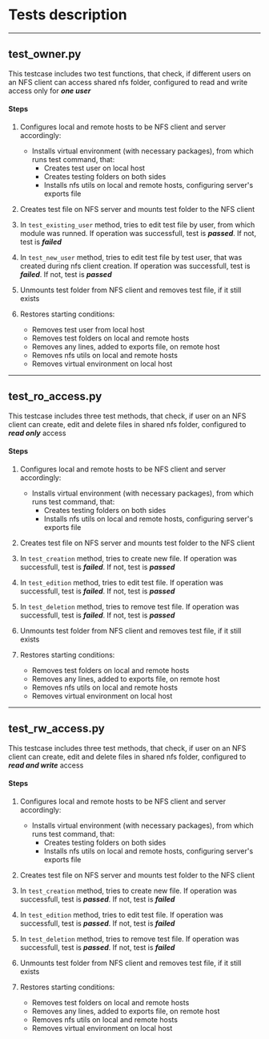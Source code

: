 # Tests description #
* * *
## test_owner.py ##

This testcase includes two test functions, that check, if different users on an NFS client can access shared nfs folder, configured to read and write access only for **_one user_**

#### Steps ####
1. Configures local and remote hosts to be NFS client and server accordingly:
    - Installs virtual environment (with necessary packages), from which runs
      test command, that:
        - Creates test user on local host
        - Creates testing folders on both sides
        - Installs nfs utils on local and remote hosts, configuring server's exports file

2. Creates test file on NFS server and mounts test folder to the NFS client

3. In `test_existing_user` method, tries to edit test file by user, from which module was runned. If operation was successfull, test is **_passed_**. If not, test is **_failed_**

4. In `test_new_user` method, tries to edit test file by test user, that was created during nfs client creation. If operation was successfull, test is **_failed_**. If not, test is **_passed_**

5. Unmounts test folder from NFS client and removes test file, if it still exists

6. Restores starting conditions:
    - Removes test user from local host
    - Removes test folders on local and remote hosts
    - Removes any lines, added to exports file, on remote host
    - Removes nfs utils on local and remote hosts
    - Removes virtual environment on local host
* * *
## test_ro_access.py ##

This testcase includes three test methods, that check, if user on an NFS client can create, edit and delete files in shared nfs folder, configured to **_read only_** access

#### Steps ####
1. Configures local and remote hosts to be NFS client and server accordingly:
    - Installs virtual environment (with necessary packages), from which runs
      test command, that:
        - Creates testing folders on both sides
        - Installs nfs utils on local and remote hosts, configuring server's exports file

2. Creates test file on NFS server and mounts test folder to the NFS client

3. In `test_creation` method, tries to create new file. If operation was successfull, test is **_failed_**. If not, test is **_passed_**

3. In `test_edition` method, tries to edit test file. If operation was successfull, test is **_failed_**. If not, test is **_passed_**

4. In `test_deletion` method, tries to remove test file. If operation was successfull, test is **_failed_**. If not, test is **_passed_**

5. Unmounts test folder from NFS client and removes test file, if it still exists

6. Restores starting conditions:
    - Removes test folders on local and remote hosts
    - Removes any lines, added to exports file, on remote host
    - Removes nfs utils on local and remote hosts
    - Removes virtual environment on local host
* * *
## test_rw_access.py ##

This testcase includes three test methods, that check, if user on an NFS client can create, edit and delete files in shared nfs folder, configured to **_read and write_** access

#### Steps ####
1. Configures local and remote hosts to be NFS client and server accordingly:
    - Installs virtual environment (with necessary packages), from which runs
      test command, that:
        - Creates testing folders on both sides
        - Installs nfs utils on local and remote hosts, configuring server's exports file

2. Creates test file on NFS server and mounts test folder to the NFS client

3. In `test_creation` method, tries to create new file. If operation was successfull, test is **_passed_**. If not, test is **_failed_**

3. In `test_edition` method, tries to edit test file. If operation was successfull, test is **_passed_**. If not, test is **_failed_**

4. In `test_deletion` method, tries to remove test file. If operation was successfull, test is **_passed_**. If not, test is **_failed_**

5. Unmounts test folder from NFS client and removes test file, if it still exists

6. Restores starting conditions:
    - Removes test folders on local and remote hosts
    - Removes any lines, added to exports file, on remote host
    - Removes nfs utils on local and remote hosts
    - Removes virtual environment on local host

